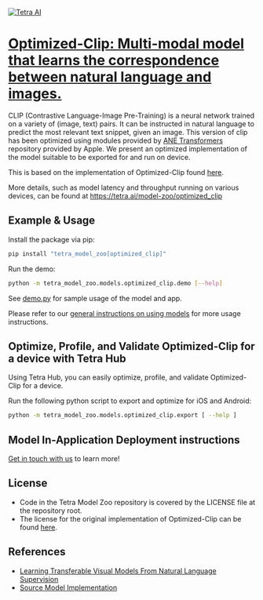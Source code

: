 [![Tetra AI](https://tetra-public-assets.s3.us-west-2.amazonaws.com/model-zoo/logo.svg)](https://tetra.ai/)


# [Optimized-Clip: Multi-modal model that learns the correspondence between natural language and images.](https://tetra.ai/model-zoo/optimized_clip)

CLIP (Contrastive Language-Image Pre-Training) is a neural network trained on a variety of (image, text) pairs. It can be instructed in natural language to predict the most relevant text snippet, given an image. This version of clip has been optimized using modules provided by [ANE Transformers](https://github.com/apple/ml-ane-transformers) repository provided by Apple. We present an optimized implementation of the model suitable to be exported for and run on device.

This is based on the implementation of Optimized-Clip found [here](https://github.com/apple/ml-ane-transformers).

More details, such as model latency and throughput running on various devices, can be found at https://tetra.ai/model-zoo/optimized_clip


## Example & Usage

Install the package via pip:
```bash
pip install "tetra_model_zoo[optimized_clip]"
```

Run the demo:
```bash
python -m tetra_model_zoo.models.optimized_clip.demo [--help]
```

See [demo.py](demo.py) for sample usage of the model and app.

Please refer to our [general instructions on using models](../../#tetra-model-zoo) for more usage instructions.


## Optimize, Profile, and Validate Optimized-Clip for a device with Tetra Hub
Using Tetra Hub, you can easily optimize, profile, and validate Optimized-Clip for a device.

Run the following python script to export and optimize for iOS and Android:
```bash
python -m tetra_model_zoo.models.optimized_clip.export [ --help ]
```

## Model In-Application Deployment instructions
<a href="mailto:support@tetra.ai?subject=Request Access for Tetra Hub&body=Interest in using Optimized-Clip in model zoo for deploying on-device.">Get in touch with us</a> to learn more!


## License
- Code in the Tetra Model Zoo repository is covered by the LICENSE file at the repository root.
- The license for the original implementation of Optimized-Clip can be found [here](https://github.com/apple/ml-ane-transformers/blob/main/LICENSE.md).


## References
* [Learning Transferable Visual Models From Natural Language Supervision](https://arxiv.org/abs/2103.00020)
* [Source Model Implementation](https://github.com/apple/ml-ane-transformers)
